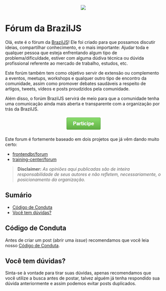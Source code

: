 
<p align="center">
  <img src="https://braziljs.org/wp-content/themes/braziljs/assets/img/logos/braziljs-00508dcfc4.svg">
</p>

# Fórum da BrazilJS

Olá, este é o fórum da [BrazilJS](https://braziljs.org/)! Ele foi criado para que possamos discutir ideias, compartilhar conhecimento, e o mais importante: Ajudar toda e qualquer pessoa que esteja enfrentando algum tipo de problema/dificuldade, estiver com alguma dúdiva técnica ou dúvida profissional referente ao mercado de trabalho, estudos, etc.  

Este forúm também tem como objetivo servir de extensão ou complemento a eventos, meetups, workshops e qualquer outro tipo de encontro da comunidade, assim como promover debates saudáveis a respeito de artigos, tweets, vídeos e posts proudzidos pela comunidade.  

Além disso, o forúm BrazilJS servirá de meio para que a comunidade tenha uma comunicação ainda mais aberta e transparente com a organização por trás da BrazilJS.  

<p align="center">
  <a href="https://github.com/braziljs/forum/issues"><img src="btn.png?raw=true"></a>
</p>
 
Este forum é fortemente baseado em dois projetos que já vêm dando muito certo: 
- [frontendbr/forum](https://github.com/frontendbr/forum)
- [training-center/forum](https://github.com/training-center/forum)

> **Disclaimer:** _As opiniões aqui publicadas são de inteira responsabilidade de seus autores e não refletem, necessariamente, o posicionamento da organização._


## Sumário
* [Código de Conduta](#código-de-conduta)
* [Você tem dúvidas?](#você-tem-dúvidas)

## Código de Conduta
 Antes de criar um post (abrir uma *issue*) recomendamos que você leia nosso [Código de Conduta](https://braziljs.org/coc/).

## Você tem dúvidas?
 Sinta-se à vontade para tirar suas dúvidas, apenas recomendamos que você utilize a busca antes de postar, talvez alguém já tenha respondido sua dúvida anteriormente e assim podemos evitar posts duplicados.

